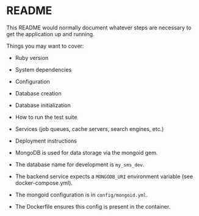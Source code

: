 # README

This README would normally document whatever steps are necessary to get the
application up and running.

Things you may want to cover:

* Ruby version

* System dependencies

* Configuration

* Database creation

* Database initialization

* How to run the test suite

* Services (job queues, cache servers, search engines, etc.)

* Deployment instructions

* MongoDB is used for data storage via the mongoid gem.
* The database name for development is `my_sms_dev`.
* The backend service expects a `MONGODB_URI` environment variable (see docker-compose.yml).
* The mongoid configuration is in `config/mongoid.yml`.
* The Dockerfile ensures this config is present in the container.
